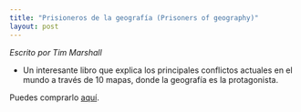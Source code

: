 ```yaml
---
title: "Prisioneros de la geografía (Prisoners of geography)"
layout: post
---
```


*Escrito por Tim Marshall* 
* Un interesante libro que explica los principales conflictos actuales en el mundo a través de 10 mapas, donde la geografía es la protagonista.

Puedes comprarlo [aquí](https://www.planetadelibros.com/libro-prisioneros-de-la-geografia/324613/).
